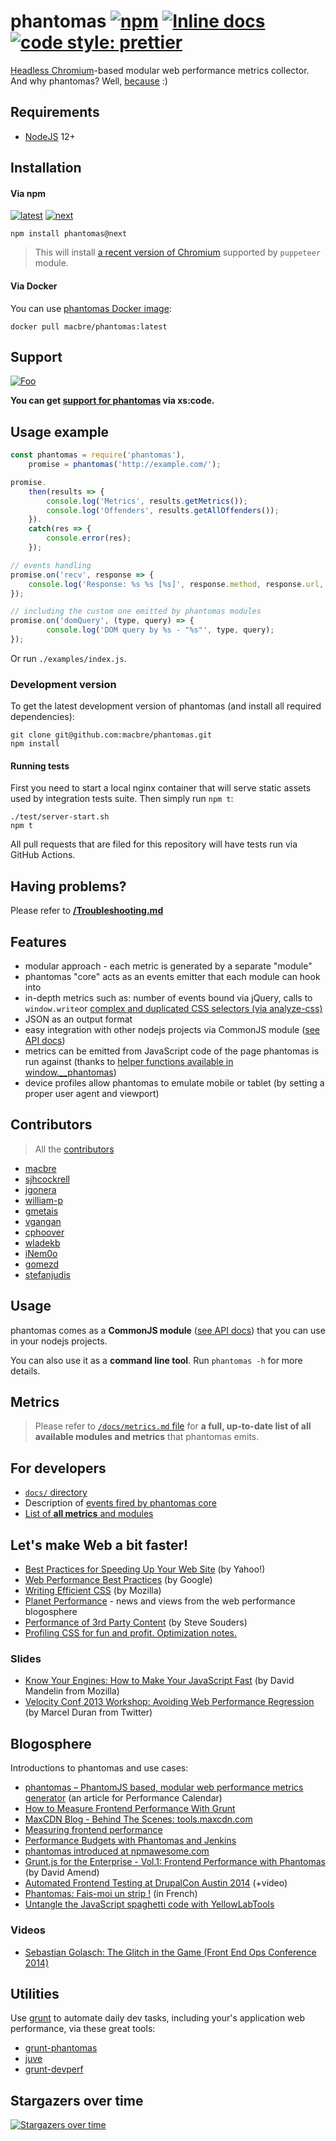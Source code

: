 phantomas [![npm](https://img.shields.io/npm/dt/phantomas.svg)]() [![Inline docs](http://inch-ci.org/github/macbre/phantomas.svg?branch=phantomas-v2)](http://inch-ci.org/github/macbre/phantomas) [![code style: prettier](https://img.shields.io/badge/code_style-prettier-ff69b4.svg?style=flat-square)](https://github.com/prettier/prettier)
=========

[Headless Chromium](https://chromium.googlesource.com/chromium/src/+/lkgr/headless/README.md)-based modular web performance metrics collector. And why phantomas? Well, [because](http://en.wikipedia.org/wiki/Fantômas) :)

## Requirements

* [NodeJS](http://nodejs.org) 12+

## Installation

#### Via npm

<a href="https://www.npmjs.com/package/phantomas" title="latest"><img alt="latest" src="https://img.shields.io/npm/v/phantomas/latest.svg" /></a>
<a href="https://www.npmjs.com/package/phantomas/v/next" title="next"><img alt="next" src="https://img.shields.io/npm/v/phantomas/next.svg" /></a>

```
npm install phantomas@next
```

> This will install [a recent version of Chromium](https://github.com/GoogleChrome/puppeteer#installation) supported by `puppeteer` module.

#### Via Docker

You can use [phantomas Docker image](https://hub.docker.com/r/macbre/phantomas):

```
docker pull macbre/phantomas:latest
```

## Support

[![Foo](https://raw.githubusercontent.com/macbre/phantomas/devel/docs/phantomas-banner.png)](https://xscode.com/macbre/phantomas)

**You can get [support for phantomas](https://xscode.com/macbre/phantomas) via xs:code.**

## Usage example

```js
const phantomas = require('phantomas'),
    promise = phantomas('http://example.com/');

promise.
    then(results => {
        console.log('Metrics', results.getMetrics());
        console.log('Offenders', results.getAllOffenders());
    }).
    catch(res => {
        console.error(res);
    });

// events handling
promise.on('recv', response => {
    console.log('Response: %s %s [%s]', response.method, response.url, response.contentType);
});

// including the custom one emitted by phantomas modules
promise.on('domQuery', (type, query) => {
        console.log('DOM query by %s - "%s"', type, query);
});
```

Or run `./examples/index.js`.

### Development version

To get the latest development version of phantomas (and install all required dependencies):

```
git clone git@github.com:macbre/phantomas.git
npm install
```

#### Running tests

First you need to start a local nginx container that will serve static assets used by integration tests suite. Then simply run `npm t`:

```
./test/server-start.sh
npm t
```

All pull requests that are filed for this repository will have tests run via GitHub Actions.

## Having problems?

Please refer to **[/Troubleshooting.md](https://github.com/macbre/phantomas/blob/devel/Troubleshooting.md)**

## Features

* modular approach - each metric is generated by a separate "module"
* phantomas "core" acts as an events emitter that each module can hook into
* in-depth metrics such as: number of events bound via jQuery, calls to ``window.write``or [complex and duplicated CSS selectors (via analyze-css)](https://github.com/macbre/analyze-css)
* JSON as an output format
* easy integration with other nodejs projects via CommonJS module ([see API docs](https://github.com/macbre/phantomas/wiki/npm-module))
* metrics can be emitted from JavaScript code of the page phantomas is run against (thanks to [helper functions available in window.__phantomas](https://github.com/macbre/phantomas/wiki/Phantomas-scope))
* device profiles allow phantomas to emulate mobile or tablet (by setting a proper user agent and viewport)

## Contributors

> All the [contributors](https://github.com/macbre/phantomas/graphs/contributors)

* [macbre](https://github.com/macbre)
* [sjhcockrell](https://github.com/sjhcockrell)
* [jgonera](https://github.com/jgonera)
* [william-p](https://github.com/william-p)
* [gmetais](https://github.com/gmetais)
* [vgangan](https://github.com/vgangan)
* [cphoover](https://github.com/cphoover)
* [wladekb](https://github.com/wladekb)
* [iNem0o](https://github.com/iNem0o)
* [gomezd](https://github.com/gomezd)
* [stefanjudis](https://github.com/stefanjudis)

## Usage

phantomas comes as a **CommonJS module** ([see API docs](https://github.com/macbre/phantomas/wiki/npm-module)) that you can use in your nodejs projects.

You can also use it as a **command line tool**. Run `phantomas -h` for more details.

## Metrics

> Please refer to [`/docs/metrics.md` file](https://github.com/macbre/phantomas/blob/devel/docs/metrics.md) for **a full, up-to-date list of all available modules and metrics** that phantomas emits.

## For developers

* [`docs/` directory](https://github.com/macbre/phantomas/blob/devel/docs)
* Description of [events fired by phantomas core](https://github.com/macbre/phantomas/blob/devel/docs/events.md)
* [List of **all metrics** and modules](https://github.com/macbre/phantomas/blob/devel/docs/metrics.md)

## Let's make Web a bit faster!

* [Best Practices for Speeding Up Your Web Site](http://developer.yahoo.com/performance/rules.html) (by Yahoo!)
* [Web Performance Best Practices](https://developers.google.com/speed/docs/best-practices/rules_intro) (by Google)
* [Writing Efficient CSS](http://developer.mozilla.org/en/Writing_Efficient_CSS) (by Mozilla)
* [Planet Performance](http://www.perfplanet.com/) - news and views from the web performance blogosphere
* [Performance of 3rd Party Content](http://stevesouders.com/p3pc/) (by Steve Souders)
* [Profiling CSS for fun and profit. Optimization notes.](http://perfectionkills.com/profiling-css-for-fun-and-profit-optimization-notes/)

### Slides

* [Know Your Engines: How to Make Your JavaScript Fast](http://cdn.oreillystatic.com/en/assets/1/event/60/Know%20Your%20Engines_%20How%20to%20Make%20Your%20JavaScript%20Fast%20Presentation%201.pdf) (by David Mandelin from Mozilla)
* [Velocity Conf 2013 Workshop: Avoiding Web Performance Regression](http://www.slideshare.net/marcelduran/velocity-conf-2013) (by Marcel Duran from Twitter)

## Blogosphere

Introductions to phantomas and use cases:

* [phantomas – PhantomJS based, modular web performance metrics generator](http://calendar.perfplanet.com/2013/phantomas/) (an article for Performance Calendar)
* [How to Measure Frontend Performance With Grunt](http://4waisenkinder.de/blog/2013/12/22/how-to-measure-frontend-performance-with-phantomas-and-grunt/)
* [MaxCDN Blog - Behind The Scenes: tools.maxcdn.com](http://blog.maxcdn.com/behind-scenes-tools-maxcdn-com/)
* [Measuring frontend performance](http://www.nephila.it/en/blog/2014/10/24/measuring-frontend-performance/)
* [Performance Budgets with Phantomas and Jenkins](http://fairl.es/2014/02/02/phantomas-performance-testing-and-jenkins/)
* [phantomas introduced at npmawesome.com](http://npmawesome.com/posts/2014-12-01-phantomas/)
* [Grunt.js for the Enterprise - Vol.1: Frontend Performance with Phantomas](http://www.slideshare.net/DavidAm/grunt-js-for-the-enterprise) (by David Amend)
* [Automated Frontend Testing at DrupalCon Austin 2014](https://austin2014.drupal.org/session/automated-frontend-testing) (+video)
* [Phantomas: Fais-moi un strip !](https://wooster.checkmy.ws/2014/01/phantomas-performance-website/) (in French)
* [Untangle the JavaScript spaghetti code with YellowLabTools](https://gmetais.github.io/yellowlabtools/2014/11/18/untangle_the_js_spaghetti_code.html)

### Videos

* [Sebastian Golasch: The Glitch in the Game (Front End Ops Conference 2014)](http://youtu.be/B_kwo5V6m_w?t=12m25s)

## Utilities

Use [grunt](http://gruntjs.com/) to automate daily dev tasks, including your's application web performance, via these great tools:

* [grunt-phantomas](https://github.com/stefanjudis/grunt-phantomas)
* [juve](https://github.com/jared-stilwell/juve)
* [grunt-devperf](https://github.com/gmetais/grunt-devperf)

## Stargazers over time

[![Stargazers over time](https://starchart.cc/macbre/phantomas.svg)](https://starchart.cc/macbre/phantomas)
